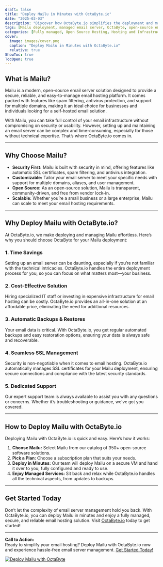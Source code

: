 ```yaml
---
draft: false
title: "Deploy Mailu in Minutes with OctaByte.io"
date: "2025-03-03"
description: "Discover how OctaByte.io simplifies the deployment and management of Mailu, a modern and secure email server solution. Save time, reduce costs, and enjoy hassle-free email hosting with OctaByte's fully managed services."
tags: [Mailu deployment, managed email server, OctaByte, open-source email hosting, secure email server, managed Mailu, email server setup, automated SSL, email server backup, OctaByte services]
categories: [Fully managed, Open Source Hosting, Hosting and Infrastructure, Email]
cover:
  image: images/cover.png
  caption: "Deploy Mailu in Minutes with OctaByte.io"
  relative: true
ShowToc: true
TocOpen: true
---
```



## What is Mailu?

Mailu is a modern, open-source email server solution designed to provide a secure, reliable, and easy-to-manage email hosting platform. It comes packed with features like spam filtering, antivirus protection, and support for multiple domains, making it an ideal choice for businesses and individuals looking for a self-hosted email solution.

With Mailu, you can take full control of your email infrastructure without compromising on security or usability. However, setting up and maintaining an email server can be complex and time-consuming, especially for those without technical expertise. That’s where OctaByte.io comes in.

---

## Why Choose Mailu?

- **Security First:** Mailu is built with security in mind, offering features like automatic SSL certificates, spam filtering, and antivirus integration.
- **Customizable:** Tailor your email server to meet your specific needs with support for multiple domains, aliases, and user management.
- **Open Source:** As an open-source solution, Mailu is transparent, community-driven, and free from vendor lock-in.
- **Scalable:** Whether you’re a small business or a large enterprise, Mailu can scale to meet your email hosting requirements.

---

## Why Deploy Mailu with OctaByte.io?

At OctaByte.io, we make deploying and managing Mailu effortless. Here’s why you should choose OctaByte for your Mailu deployment:

### 1. **Time Savings**
Setting up an email server can be daunting, especially if you’re not familiar with the technical intricacies. OctaByte.io handles the entire deployment process for you, so you can focus on what matters most—your business.

### 2. **Cost-Effective Solution**
Hiring specialized IT staff or investing in expensive infrastructure for email hosting can be costly. OctaByte.io provides an all-in-one solution at an affordable price, eliminating the need for additional resources.

### 3. **Automatic Backups & Restores**
Your email data is critical. With OctaByte.io, you get regular automated backups and easy restoration options, ensuring your data is always safe and recoverable.

### 4. **Seamless SSL Management**
Security is non-negotiable when it comes to email hosting. OctaByte.io automatically manages SSL certificates for your Mailu deployment, ensuring secure connections and compliance with the latest security standards.

### 5. **Dedicated Support**
Our expert support team is always available to assist you with any questions or concerns. Whether it’s troubleshooting or guidance, we’ve got you covered.

---

## How to Deploy Mailu with OctaByte.io

Deploying Mailu with OctaByte.io is quick and easy. Here’s how it works:

1. **Choose Mailu:** Select Mailu from our catalog of 350+ open-source software solutions.
2. **Pick a Plan:** Choose a subscription plan that suits your needs.
3. **Deploy in Minutes:** Our team will deploy Mailu on a secure VM and hand it over to you, fully configured and ready to use.
4. **Enjoy Managed Services:** Sit back and relax while OctaByte.io handles all the technical aspects, from updates to backups.

---

## Get Started Today

Don’t let the complexity of email server management hold you back. With OctaByte.io, you can deploy Mailu in minutes and enjoy a fully managed, secure, and reliable email hosting solution. Visit [OctaByte.io](https://octabyte.io) today to get started!

---

**Call to Action:**  
Ready to simplify your email hosting? Deploy Mailu with OctaByte.io now and experience hassle-free email server management. [Get Started Today!](https://octabyte.io)

[![Deploy Mailu with OctaByte](/images/deploy-on-octabyte.png)](https://octabyte.io/fully-managed-open-source-services/hosting-and-infrastructure/email/mailu)